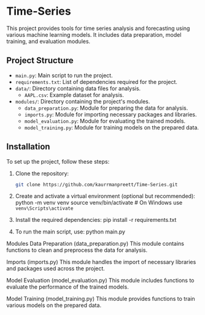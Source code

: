 # Time-Series

This project provides tools for time series analysis and forecasting using various machine learning models. It includes data preparation, model training, and evaluation modules.

## Project Structure

- `main.py`: Main script to run the project.
- `requirements.txt`: List of dependencies required for the project.
- `data/`: Directory containing data files for analysis.
  - `AAPL.csv`: Example dataset for analysis.
- `modules/`: Directory containing the project's modules.
  - `data_preparation.py`: Module for preparing the data for analysis.
  - `imports.py`: Module for importing necessary packages and libraries.
  - `model_evaluation.py`: Module for evaluating the trained models.
  - `model_training.py`: Module for training models on the prepared data.

## Installation

To set up the project, follow these steps:

1. Clone the repository:
   ```bash
   git clone https://github.com/kaurrmanpreett/Time-Series.git

2. Create and activate a virtual environment (optional but recommended):
   python -m venv venv
   source venv/bin/activate  # On Windows use `venv\Scripts\activate`

3. Install the required dependencies:
   pip install -r requirements.txt
   
5. To run the main script, use:
   python main.py

Modules
Data Preparation (data_preparation.py)
This module contains functions to clean and preprocess the data for analysis.

Imports (imports.py)
This module handles the import of necessary libraries and packages used across the project.

Model Evaluation (model_evaluation.py)
This module includes functions to evaluate the performance of the trained models.

Model Training (model_training.py)
This module provides functions to train various models on the prepared data.
   

